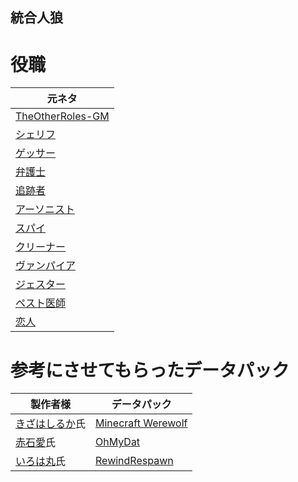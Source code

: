 ## 統合人狼

# 役職
| 元ネタ |
| --- |
| [TheOtherRoles-GM](https://github.com/yukinogatari/TheOtherRoles-GM) | [人狼ジャッジメント](https://www.sorairo.jp/jrvs.html) | [TownOfMoss](https://github.com/Koke1024/Town-Of-Moss) | [TownOfHost](https://github.com/tukasa0001/TownOfHost) |
| [シェリフ](https://github.com/yukinogatari/TheOtherRoles-GM#sheriff) | [生霊](https://www.sorairo.jp/jrvs.html) | [タイムロード](https://github.com/Koke1024/Town-Of-Moss#TimeLord) | [サイドキック](https://github.com/tukasa0001/TownOfHost#sidekick%E7%9B%B8%E6%A3%92) |
| [ゲッサー](https://github.com/yukinogatari/TheOtherRoles-GM#guesser) |  | [ドールメーカー](https://github.com/Koke1024/Town-Of-Moss#DollMaker) |  |
| [弁護士](https://github.com/yukinogatari/TheOtherRoles-GM#lawyer) |  |  |  |
| [追跡者](https://github.com/yukinogatari/TheOtherRoles-GM#pursuer) |  |  |  |
| [アーソニスト](https://github.com/yukinogatari/TheOtherRoles-GM#arsonist) |  |  |  |
| [スパイ](https://github.com/yukinogatari/TheOtherRoles-GM-GM#spy) |  |  |  |
| [クリーナー](https://github.com/yukinogatari/TheOtherRoles-GM#cleaner) |  |  |  |
| [ヴァンパイア](https://github.com/yukinogatari/TheOtherRoles-GM#vampire) |  |  |  |
| [ジェスター](https://github.com/yukinogatari/TheOtherRoles-GM#jester) |  |  |
| [ペスト医師](https://github.com/yukinogatari/TheOtherRoles-GM#plague-doctor) |  |  |
| [恋人](https://github.com/yukinogatari/TheOtherRoles-GM#lovers) |  |  |  |

# 参考にさせてもらったデータパック

| 製作者様 | データパック |
| ---- | ---- |
| [きざはしるか](https://twitter.com/KizahashiLuca?s=20)氏 | [Minecraft Werewolf](https://github.com/KizahashiLuca/minecraft_werewolf_light_japanese) |
| [赤石愛](https://twitter.com/AiAkaishi?s=20)氏 | [OhMyDat](https://github.com/Ai-Akaishi/OhMyDat) |
| [いろは丸](https://twitter.com/irohamaru3?s=20)氏 | [RewindRespawn](https://github.com/Irohamaru/RewindRespawn) |
